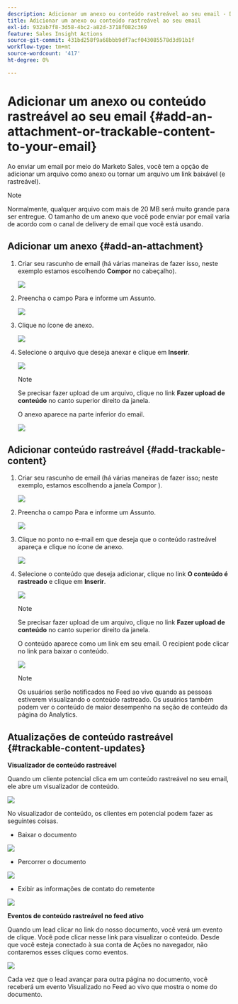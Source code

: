 ```yaml
---
description: Adicionar um anexo ou conteúdo rastreável ao seu email - Documentação do Marketo - Documentação do produto
title: Adicionar um anexo ou conteúdo rastreável ao seu email
exl-id: 932ab7f8-3d58-4bc2-a82d-3718f082c369
feature: Sales Insight Actions
source-git-commit: 431bd258f9a68bbb9df7acf043085578d3d91b1f
workflow-type: tm+mt
source-wordcount: '417'
ht-degree: 0%

---
```


# Adicionar um anexo ou conteúdo rastreável ao seu email {#add-an-attachment-or-trackable-content-to-your-email}

Ao enviar um email por meio do Marketo Sales, você tem a opção de adicionar um arquivo como anexo ou tornar um arquivo um link baixável (e rastreável).

>[!NOTE]
>
>Normalmente, qualquer arquivo com mais de 20 MB será muito grande para ser entregue. O tamanho de um anexo que você pode enviar por email varia de acordo com o canal de delivery de email que você está usando.

## Adicionar um anexo {#add-an-attachment}

1. Criar seu rascunho de email (há várias maneiras de fazer isso, neste exemplo estamos escolhendo **Compor** no cabeçalho).

   ![](assets/add-an-attachment-or-trackable-content-1.png)

1. Preencha o campo Para e informe um Assunto.

   ![](assets/add-an-attachment-or-trackable-content-2.png)

1. Clique no ícone de anexo.

   ![](assets/add-an-attachment-or-trackable-content-3.png)

1. Selecione o arquivo que deseja anexar e clique em **Inserir**.

   ![](assets/add-an-attachment-or-trackable-content-4.png)

   >[!NOTE]
   >
   >Se precisar fazer upload de um arquivo, clique no link **Fazer upload de conteúdo** no canto superior direito da janela.

   O anexo aparece na parte inferior do email.

   ![](assets/add-an-attachment-or-trackable-content-5.png)

## Adicionar conteúdo rastreável {#add-trackable-content}

1. Criar seu rascunho de email (há várias maneiras de fazer isso; neste exemplo, estamos escolhendo a janela Compor ).

   ![](assets/add-an-attachment-or-trackable-content-6.png)

1. Preencha o campo Para e informe um Assunto.

   ![](assets/add-an-attachment-or-trackable-content-7.png)

1. Clique no ponto no e-mail em que deseja que o conteúdo rastreável apareça e clique no ícone de anexo.

   ![](assets/add-an-attachment-or-trackable-content-8.png)

1. Selecione o conteúdo que deseja adicionar, clique no link **O conteúdo é rastreado** e clique em **Inserir**.

   ![](assets/add-an-attachment-or-trackable-content-9.png)

   >[!NOTE]
   >
   >Se precisar fazer upload de um arquivo, clique no link **Fazer upload de conteúdo** no canto superior direito da janela.

   O conteúdo aparece como um link em seu email. O recipient pode clicar no link para baixar o conteúdo.

   ![](assets/add-an-attachment-or-trackable-content-10.png)

   >[!NOTE]
   >
   >Os usuários serão notificados no Feed ao vivo quando as pessoas estiverem visualizando o conteúdo rastreado. Os usuários também podem ver o conteúdo de maior desempenho na seção de conteúdo da página do Analytics.

## Atualizações de conteúdo rastreável {#trackable-content-updates}

**Visualizador de conteúdo rastreável**

Quando um cliente potencial clica em um conteúdo rastreável no seu email, ele abre um visualizador de conteúdo.

![](assets/add-an-attachment-or-trackable-content-11.png)

No visualizador de conteúdo, os clientes em potencial podem fazer as seguintes coisas.

* Baixar o documento

![](assets/add-an-attachment-or-trackable-content-12.png)

* Percorrer o documento

![](assets/add-an-attachment-or-trackable-content-13.png)

* Exibir as informações de contato do remetente

![](assets/add-an-attachment-or-trackable-content-14.png)

**Eventos de conteúdo rastreável no feed ativo**

Quando um lead clicar no link do nosso documento, você verá um evento de clique. Você pode clicar nesse link para visualizar o conteúdo. Desde que você esteja conectado à sua conta de Ações no navegador, não contaremos esses cliques como eventos.

![](assets/add-an-attachment-or-trackable-content-15.png)

Cada vez que o lead avançar para outra página no documento, você receberá um evento Visualizado no Feed ao vivo que mostra o nome do documento.
